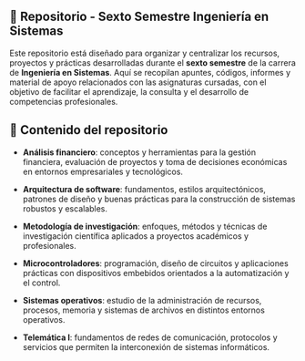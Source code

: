## 📘 Repositorio - Sexto Semestre Ingeniería en Sistemas

Este repositorio está diseñado para organizar y centralizar los recursos, proyectos y prácticas desarrolladas durante el **sexto semestre** de la carrera de **Ingeniería en Sistemas**. Aquí se recopilan apuntes, códigos, informes y material de apoyo relacionados con las asignaturas cursadas, con el objetivo de facilitar el aprendizaje, la consulta y el desarrollo de competencias profesionales.

## 📂 Contenido del repositorio

- **Análisis financiero**: conceptos y herramientas para la gestión financiera, evaluación de proyectos y toma de decisiones económicas en entornos empresariales y tecnológicos.

- **Arquitectura de software**: fundamentos, estilos arquitectónicos, patrones de diseño y buenas prácticas para la construcción de sistemas robustos y escalables.

- **Metodología de investigación**: enfoques, métodos y técnicas de investigación científica aplicados a proyectos académicos y profesionales.

- **Microcontroladores**: programación, diseño de circuitos y aplicaciones prácticas con dispositivos embebidos orientados a la automatización y el control.

- **Sistemas operativos**: estudio de la administración de recursos, procesos, memoria y sistemas de archivos en distintos entornos operativos.

- **Telemática I**: fundamentos de redes de comunicación, protocolos y servicios que permiten la interconexión de sistemas informáticos.
